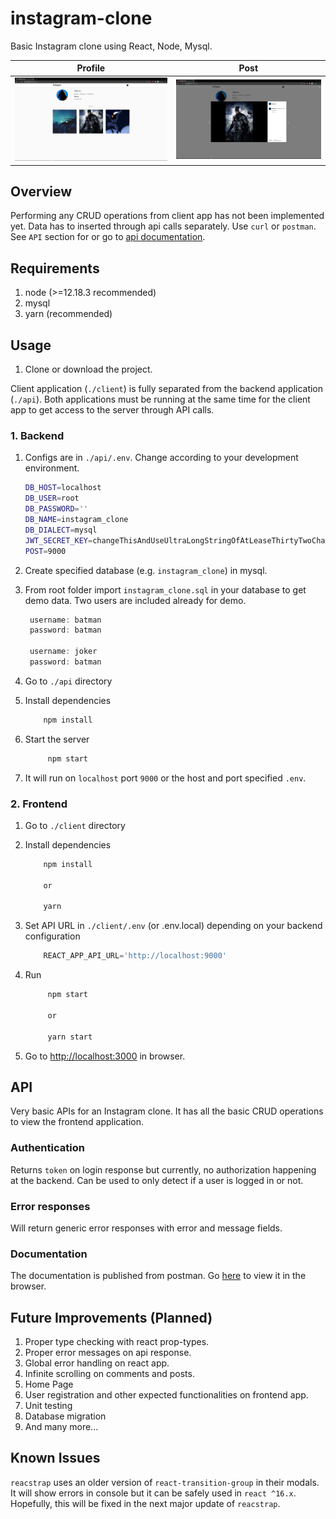 ﻿# instagram-clone

Basic Instagram clone using React, Node, Mysql.

| Profile  | Post |
| ------------- | ------------- |
| ![alt text](https://github.com/ashik112/instagram-clone/blob/master/screenshots/profile.png?raw=true)  | ![alt text](https://github.com/ashik112/instagram-clone/blob/master/screenshots/modal.png?raw=true)  |

## Overview

Performing any CRUD operations from client app has not been implemented yet.
Data has to inserted through api calls separately. Use `curl` or `postman`. See `API` section for or go to [api documentation](https://documenter.getpostman.com/view/10049988/T1DpDdbV).

## Requirements

1. node (>=12.18.3 recommended)
2. mysql
3. yarn (recommended)

## Usage

1. Clone or download the project.

Client application (`./client`) is fully separated from the backend application (`./api`).
Both applications must be running at the same time for the client app to get access to the server through API calls.

### 1. Backend

1. Configs are in `./api/.env`. Change according to your development environment.

    ```bash
    DB_HOST=localhost
    DB_USER=root
    DB_PASSWORD=''
    DB_NAME=instagram_clone
    DB_DIALECT=mysql
    JWT_SECRET_KEY=changeThisAndUseUltraLongStringOfAtLeaseThirtyTwoCharactersOrSomeSecureHash
    POST=9000
    ```

2. Create specified database (e.g. `instagram_clone`) in mysql.
3. From root folder import `instagram_clone.sql` in your database to get demo data. Two users are included already for demo.

   ```javascript
    username: batman
    password: batman

    username: joker
    password: batman
   ```

4. Go to `./api` directory
5. Install dependencies

    ```bash
        npm install
    ```

6. Start the server

   ```bash
        npm start
    ```

7. It will run on `localhost` port `9000` or the host and port specified `.env`.

### 2. Frontend

1. Go to `./client` directory
2. Install dependencies

    ```bash
        npm install

        or

        yarn
    ```

3. Set API URL in `./client/.env` (or .env.local) depending on your backend configuration

    ```javascript
        REACT_APP_API_URL='http://localhost:9000'
    ```

4. Run

   ```bash
        npm start

        or

        yarn start
    ```

5. Go to [http://localhost:3000](http://localhost:3000) in browser.

## API

Very basic APIs for an Instagram clone. It has all the basic CRUD operations to view the frontend application.

### Authentication

Returns `token` on login response but currently, no authorization happening at the backend. Can be used to only detect if a user is logged in or not.

### Error responses

Will return generic error responses with error and message fields.

### Documentation

The documentation is published from postman.
Go [here](https://documenter.getpostman.com/view/10049988/T1DpDdbV) to view it in the browser.

## Future Improvements (Planned)

1. Proper type checking with react prop-types.
2. Proper error messages on api response.
3. Global error handling on react app.
4. Infinite scrolling on comments and posts.
5. Home Page
6. User registration and other expected functionalities on frontend app.
7. Unit testing
8. Database migration
8. And many more...

## Known Issues

`reacstrap` uses an older version of `react-transition-group` in their modals. It will show errors in console but it can be safely used in `react ^16.x`. Hopefully, this will be fixed in the next major update of `reacstrap`.

